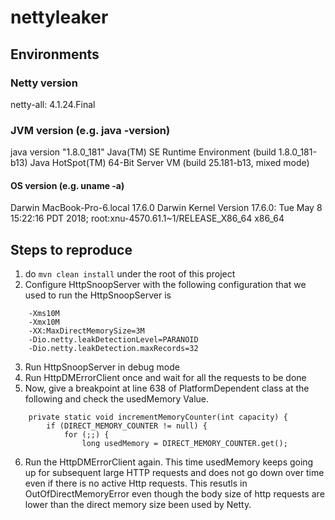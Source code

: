 # nettyleaker

## Environments
### Netty version
netty-all: 4.1.24.Final

### JVM version (e.g. java -version)
java version "1.8.0_181"
Java(TM) SE Runtime Environment (build 1.8.0_181-b13)
Java HotSpot(TM) 64-Bit Server VM (build 25.181-b13, mixed mode)

#### OS version (e.g. uname -a)
Darwin MacBook-Pro-6.local 17.6.0 Darwin Kernel Version 17.6.0: Tue May 8 15:22:16 PDT 2018; root:xnu-4570.61.1~1/RELEASE_X86_64 x86_64

## Steps to reproduce
1. do `mvn clean install`  under the root of this project
2. Configure HttpSnoopServer with the following configuration that we used to run the HttpSnoopServer is
```
    -Xms10M
    -Xmx10M
    -XX:MaxDirectMemorySize=3M
    -Dio.netty.leakDetectionLevel=PARANOID
    -Dio.netty.leakDetection.maxRecords=32
```
3. Run HttpSnoopServer in debug mode
4. Run HttpDMErrorClient once and wait for all the requests to be done
5. Now, give a breakpoint at line 638 of PlatformDependent class at the following and check the usedMemory Value.
```
    private static void incrementMemoryCounter(int capacity) {
        if (DIRECT_MEMORY_COUNTER != null) {
            for (;;) {
                long usedMemory = DIRECT_MEMORY_COUNTER.get();
```
6. Run the HttpDMErrorClient again. This time  usedMemory keeps going up for subsequent large HTTP requests and does not go down over time even if there is no active Http requests. This resutls in OutOfDirectMemoryError even though the body size of http requests are lower than the direct memory size been used by Netty.


